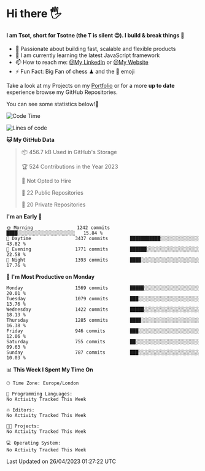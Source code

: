 # Hi there :raised_hand_with_fingers_splayed:
#### I am Tsot, short for Tsotne (the T is silent :wink:). I build & break things :space_invader:
- :telescope: Passionate about building fast, scalable and flexible products
- :seedling: I am currently learning the latest JavaScript framework 
- :mailbox: How to reach me: [@My LinkedIn](https://www.linkedin.com/in/tsotne-gvadzabia/) or [@My Website](https://tsotne.co.uk/contact)
- :zap: Fun Fact: Big Fan of chess ♟ and the 👾 emoji

Take a look at my Projects on my [Portfolio](https://tsotne.co.uk/) or for a more **up to date** experience browse my GitHub Repositories.

You can see some statistics below!:space_invader:
<!--START_SECTION:waka-->
![Code Time](http://img.shields.io/badge/Code%20Time-761%20hrs%202%20mins-blue)

![Lines of code](https://img.shields.io/badge/From%20Hello%20World%20I%27ve%20Written-4.7%20million%20lines%20of%20code-blue)

**🐱 My GitHub Data** 

> 📦 456.7 kB Used in GitHub's Storage 
 > 
> 🏆 524 Contributions in the Year 2023
 > 
> 🚫 Not Opted to Hire
 > 
> 📜 22 Public Repositories 
 > 
> 🔑 20 Private Repositories 
 > 
**I'm an Early 🐤** 

```text
🌞 Morning                1242 commits        ████░░░░░░░░░░░░░░░░░░░░░   15.84 % 
🌆 Daytime                3437 commits        ███████████░░░░░░░░░░░░░░   43.82 % 
🌃 Evening                1771 commits        ██████░░░░░░░░░░░░░░░░░░░   22.58 % 
🌙 Night                  1393 commits        ████░░░░░░░░░░░░░░░░░░░░░   17.76 % 
```
📅 **I'm Most Productive on Monday** 

```text
Monday                   1569 commits        █████░░░░░░░░░░░░░░░░░░░░   20.01 % 
Tuesday                  1079 commits        ███░░░░░░░░░░░░░░░░░░░░░░   13.76 % 
Wednesday                1422 commits        █████░░░░░░░░░░░░░░░░░░░░   18.13 % 
Thursday                 1285 commits        ████░░░░░░░░░░░░░░░░░░░░░   16.38 % 
Friday                   946 commits         ███░░░░░░░░░░░░░░░░░░░░░░   12.06 % 
Saturday                 755 commits         ██░░░░░░░░░░░░░░░░░░░░░░░   09.63 % 
Sunday                   787 commits         ███░░░░░░░░░░░░░░░░░░░░░░   10.03 % 
```


📊 **This Week I Spent My Time On** 

```text
🕑︎ Time Zone: Europe/London

💬 Programming Languages: 
No Activity Tracked This Week

🔥 Editors: 
No Activity Tracked This Week

🐱‍💻 Projects: 
No Activity Tracked This Week

💻 Operating System: 
No Activity Tracked This Week
```


 Last Updated on 26/04/2023 01:27:22 UTC
<!--END_SECTION:waka-->
